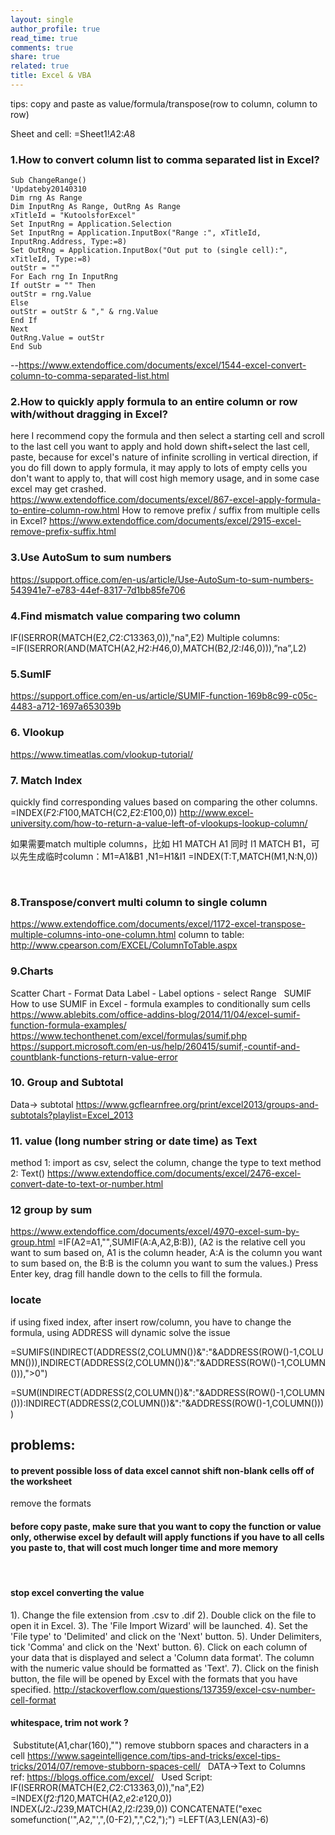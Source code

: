 ```yaml
---
layout: single
author_profile: true
read_time: true
comments: true
share: true
related: true
title: Excel & VBA
---
```


tips: copy and paste as value/formula/transpose(row to column, column to row)

Sheet and cell: =Sheet1!$A$2:$A$8

### 1.How to convert column list to comma separated list in Excel?
```
Sub ChangeRange()
'Updateby20140310
Dim rng As Range
Dim InputRng As Range, OutRng As Range
xTitleId = "KutoolsforExcel"
Set InputRng = Application.Selection
Set InputRng = Application.InputBox("Range :", xTitleId, InputRng.Address, Type:=8)
Set OutRng = Application.InputBox("Out put to (single cell):", xTitleId, Type:=8)
outStr = ""
For Each rng In InputRng
If outStr = "" Then
outStr = rng.Value
Else
outStr = outStr & "," & rng.Value
End If
Next
OutRng.Value = outStr
End Sub
```
--https://www.extendoffice.com/documents/excel/1544-excel-convert-column-to-comma-separated-list.html
 
### 2.How to quickly apply formula to an entire column or row with/without dragging in Excel?
here I recommend copy the formula and then select a starting cell and scroll to the last cell you want to apply and hold down shift+select the last cell, paste,
because for excel's nature of infinite scrolling in vertical direction, if you do fill down to apply formula, it may apply to lots of empty cells you don't want to apply to, that will cost high memory usage, and in some case excel may get crashed.
 
https://www.extendoffice.com/documents/excel/867-excel-apply-formula-to-entire-column-row.html
How to remove prefix / suffix from multiple cells in Excel?
https://www.extendoffice.com/documents/excel/2915-excel-remove-prefix-suffix.html
 
### 3.Use AutoSum to sum numbers
https://support.office.com/en-us/article/Use-AutoSum-to-sum-numbers-543941e7-e783-44ef-8317-7d1bb85fe706
 
### 4.Find mismatch value comparing two column
IF(ISERROR(MATCH(E2,$C$2:$C$13363,0)),"na",E2)
Multiple columns:
=IF(ISERROR(AND(MATCH(A2,$H$2:$H$46,0),MATCH(B2,$I$2:$I$46,0))),”na”,L2)

### 5.SumIF
https://support.office.com/en-us/article/SUMIF-function-169b8c99-c05c-4483-a712-1697a653039b
 
### 6. Vlookup
https://www.timeatlas.com/vlookup-tutorial/
 
### 7. Match Index
quickly find corresponding values based on comparing the other columns.
=INDEX($F$2:$F$100,MATCH(C2,$E$2:$E$100,0))
http://www.excel-university.com/how-to-return-a-value-left-of-vlookups-lookup-column/

如果需要match multiple columns，比如 H1 MATCH A1 同时 I1 MATCH B1，可以先生成临时column：M1=A1&B1 ,N1=H1&I1
=INDEX(T:T,MATCH(M1,N:N,0))

 
### 8.Transpose/convert multi column to single column
https://www.extendoffice.com/documents/excel/1172-excel-transpose-multiple-columns-into-one-column.html
column to table: http://www.cpearson.com/EXCEL/ColumnToTable.aspx
 
### 9.Charts
Scatter Chart - Format Data Label - Label options - select Range
 
SUMIF
How to use SUMIF in Excel - formula examples to conditionally sum cells https://www.ablebits.com/office-addins-blog/2014/11/04/excel-sumif-function-formula-examples/
https://www.techonthenet.com/excel/formulas/sumif.php
https://support.microsoft.com/en-us/help/260415/sumif,-countif-and-countblank-functions-return-value-error
 
### 10. Group and Subtotal
Data-> subtotal
https://www.gcflearnfree.org/print/excel2013/groups-and-subtotals?playlist=Excel_2013
 
### 11. value (long number string or date time) as Text
method 1: import as csv, select the column, change the type to text
method 2: Text()
https://www.extendoffice.com/documents/excel/2476-excel-convert-date-to-text-or-number.html
 
### 12 group by sum
https://www.extendoffice.com/documents/excel/4970-excel-sum-by-group.html
=IF(A2=A1,"",SUMIF(A:A,A2,B:B)), (A2 is the relative cell you want to sum based on, A1 is the column header, A:A is the column you want to sum based on, the B:B is the column you want to sum the values.) Press Enter key, drag fill handle down to the cells to fill the formula.

### locate

if using fixed index, after insert row/column, you have to change the formula, using ADDRESS will dynamic solve the issue

=SUMIFS(INDIRECT(ADDRESS(2,COLUMN())&":"&ADDRESS(ROW()-1,COLUMN())),INDIRECT(ADDRESS(2,COLUMN())&":"&ADDRESS(ROW()-1,COLUMN())),">0")

=SUM(INDIRECT(ADDRESS(2,COLUMN())&":"&ADDRESS(ROW()-1,COLUMN())):INDIRECT(ADDRESS(2,COLUMN())&":"&ADDRESS(ROW()-1,COLUMN())))

## problems:
#### to prevent possible loss of data excel cannot shift non-blank cells off of the worksheet
remove the formats
 
#### before copy paste, make sure that you want to copy the function or value only, otherwise excel by default will apply functions if you have to all cells you paste to, that will cost much longer time and more memory
 
#### stop excel converting the value
1). Change the file extension from .csv to .dif
2). Double click on the file to open it in Excel.
3). The 'File Import Wizard' will be launched.
4). Set the 'File type' to 'Delimited' and click on the 'Next' button.
5). Under Delimiters, tick 'Comma' and click on the 'Next' button.
6). Click on each column of your data that is displayed and select a 'Column data format'. The column with the numeric value should be formatted as 'Text'.
7). Click on the finish button, the file will be opened by Excel with the formats that you have specified.
http://stackoverflow.com/questions/137359/excel-csv-number-cell-format

#### whitespace, trim not work ?
 Substitute(A1,char(160),"")
remove stubborn spaces and characters in a cell
https://www.sageintelligence.com/tips-and-tricks/excel-tips-tricks/2014/07/remove-stubborn-spaces-cell/
 
DATA->Text to Columns
 
ref:
https://blogs.office.com/excel/
 
Used Script:
IF(ISERROR(MATCH(E2,$C$2:$C$13363,0)),"na",E2)
=INDEX($f$2:$f$120,MATCH(A2,$e$2:$e$120,0))
INDEX($J$2:$J$239,MATCH(A2,$I$2:$I$239,0))
CONCATENATE("exec somefunction('",A2,"',",(0-F2),",",C2,");")
=LEFT(A3,LEN(A3)-6)